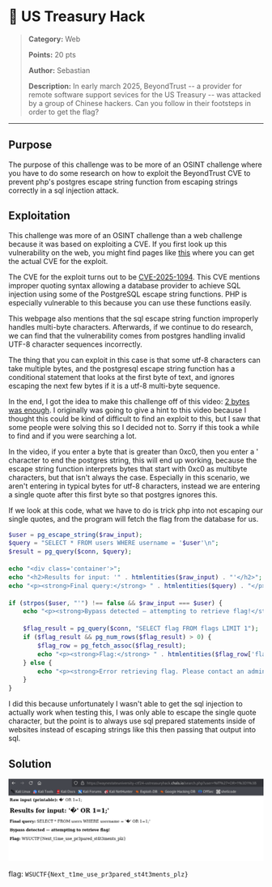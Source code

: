 # 🏴 US Treasury Hack

> **Category:** Web  
>
> **Points:** 20 pts  
>
> **Author:** Sebastian  
>
> **Description:** In early march 2025, BeyondTrust -- a provider for remote software support sevices for the US Treasury -- was attacked by a group of Chinese hackers. Can you follow in their footsteps in order to get the flag?

---

## Purpose

The purpose of this challenge was to be more of an OSINT challenge where you have to do some research on how to exploit the BeyondTrust CVE to prevent php's postgres escape string function from escaping strings correctly in a sql injection attack.

## Exploitation

This challenge was more of an OSINT challenge than a web challenge because it was based on exploiting a CVE. If you first look up this vulnerability on the web, you might find pages like [this](https://thehackernews.com/2025/02/postgresql-vulnerability-exploited.html) where you can get the actual CVE for the exploit.

The CVE for the exploit turns out to be [CVE-2025-1094](https://nvd.nist.gov/vuln/detail/cve-2025-1094). This CVE mentions improper quoting syntax allowing a database provider to achieve SQL injection using some of the PostgreSQL escape string functions. PHP is especially vulnerable to this because you can use these functions easily.

This webpage also mentions that the sql escape string function improperly handles multi-byte characters. Afterwards, if we continue to do research, we can find that the vulnerability comes from postgres handling invalid UTF-8 character sequences incorrectly.

The thing that you can exploit in this case is that some utf-8 characters can take multiple bytes, and the postgresql escape string function has a conditional statement that looks at the first byte of text, and ignores escaping the next few bytes if it is a utf-8 multi-byte sequence.

In the end, I got the idea to make this challenge off of this video: [2 bytes was enough](https://www.youtube.com/watch?v=rgsIkZkflMw). I originally was going to give a hint to this video because I thought this could be kind of difficult to find an exploit to this, but I saw that some people were solving this so I decided not to. Sorry if this took a while to find and if you were searching a lot.

In the video, if you enter a byte that is greater than 0xc0, then you enter a ' character to end the postgres string, this will end up working, because the escape string function interprets bytes that start with 0xc0 as multibyte characters, but that isn't always the case. Especially in this scenario, we aren't entering in typical bytes for utf-8 characters, instead we are entering a single quote after this first byte so that postgres ignores this. 

If we look at this code, what we have to do is trick php into not escaping our single quotes, and the program will fetch the flag from the database for us.

```php
$user = pg_escape_string($raw_input);
$query = "SELECT * FROM users WHERE username = '$user'\n";
$result = pg_query($conn, $query);

echo "<div class='container'>";
echo "<h2>Results for input: '" . htmlentities($raw_input) . "'</h2>";
echo "<p><strong>Final query:</strong> " . htmlentities($query) . "</p>";

if (strpos($user, "'") !== false && $raw_input === $user) {
    echo "<p><strong>Bypass detected — attempting to retrieve flag!</strong></p>";

    $flag_result = pg_query($conn, "SELECT flag FROM flags LIMIT 1");
    if ($flag_result && pg_num_rows($flag_result) > 0) {
        $flag_row = pg_fetch_assoc($flag_result);
        echo "<p><strong>Flag:</strong> " . htmlentities($flag_row['flag']) . "</p>";
    } else {
        echo "<p><strong>Error retrieving flag. Please contact an admin.</strong></p>";
    }
}
```

I did this because unfortunately I wasn't able to get the sql injection to actually work when testing this, I was only able to escape the single quote character, but the point is to always use sql prepared statements inside of websites instead of escaping strings like this then passing that output into sql.

## Solution

![Solution](./Solution.png)

flag: ```WSUCTF{Next_t1me_use_pr3pared_st4t3ments_plz}```